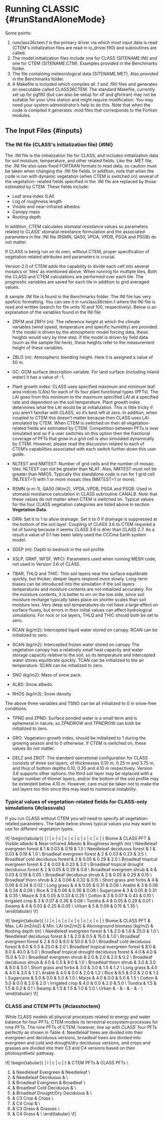 # Running CLASSIC {#runStandAloneMode}

Some points:
1. runclass36ctem.f is the primary driver via which most input data is read (CTEM's initialization files are read in io_driver.f90) and subroutines are called.
2. The model initialization files include one for CLASS (SITENAME.INI) and one for CTEM (SITENAME.CTM). Examples provided in the Benchmarks folder.
3. The file containing meteorological data (SITENAME.MET). Also provided in the Benchmarks folder.
4. A Makefile is included which compiles all .f and .f90 files and generates an executable called CLASS36CTEM. The standard Makefile, currently set up for pgf90 (but can also be setup for xlf and gfortran) may not be suitable for your Unix station and might require modification. You may need your system administrator’s help to do this. Note that when the code is compiled it generates .mod files that corresponds to the Fortran modules.



## The Input Files {#inputs}

### The INI file (CLASS's initialization file) {#INI}

The .INI file is the initialization file for CLASS, and includes initialization data for soil moisture, temperature, and other related fields. Like the .MET file, the .INI file also uses fixed FORTRAN formats to read data, so caution must be taken when changing the .INI file fields. In addition, note that when the code is run with dynamic vegetation (when CTEM is switched on) several of the vegetation- related fields specified in the .INI file are replaced by those estimated by CTEM. These fields include:

   - Leaf area index (LAI)
   - Log of roughness length
   - Visible and near-infrared albedos
   - Canopy mass
   - Rooting depth

In addition, CTEM calculates stomatal resistance values so parameters related to CLASS’ stomatal resistance formulation and the associated parameters in the .INI file (RSMN, QA50, VPDA, VPDB, PSGA and PSGB) do not matter.

If CLASS is being run on its own, without CTEM, proper specification of vegetation related attributes and parameters is crucial.

Version 2.0 of CTEM adds the capability to divide each cell into several mosaics or ‘tiles’ as mentioned above. When running for multiple tiles, Both the CLASS and CTEM calculations are performed over each tile. The prognostic variables are saved for each tile in addition to grid averaged values.

A sample .INI file is found in the Benchmarks folder. The INI file has very speficic formatting. You can see it in runclass36ctem.f where the INI file is read and written (search for file units 10 and 100, respectively). Below is an explanation of the variables found in the INI file:


* ZRFM and ZRFH (m):
The reference height at which the climate variables (wind speed, temperature and specific humidity) are provided. If the model is driven by the atmospheric model forcing data, these heights would vary by time step. If the model is driven by field data (such as the sample file here), these heights refer to the measurement height of these variables.

* ZBLD (m):
Atmospheric blending height. Here it is assigned a value of 50 m.

* GC:
GCM surface description variable. For land surface (including inland water) it has a value of -1.

* Plant growth index:
CLASS uses specified maximum and minimum leaf area indices (LAIs) for each of its four plant functional types (PFTs). The LAI goes from this minimum to the maximum specified LAI at a specified rate and dependent on the soil temperature. Plant growth index determines what the LAI would be at initialization. This is little tricky if you aren’t familiar with CLASS, so it’s best left at zero. In addition, when coupled to CTEM this doesn’t matter because then CLASS uses LAI simulated by CTEM. When CTEM is switched on then all vegetation-related fields are estimated by CTEM. Competition between PFTs is now simulated and so if a user switches on this option then the fractional coverage of PFTs that grow in a grid cell is also simulated dynamically by CTEM. However, please read the discussion related to each of CTEM’s capabilities associated with each switch further down this user guide.

* NLTEST and NMTEST:
Number of grid cells and the number of mosaic tiles. NLTEST can not be greater than NLAT. Also, NMTEST must not be greater than NMOS. Typically this standalone code is run for 1 grid cell (NLTEST=1) with 1 or more mosaic tiles (NMTEST=1 or more).

* RSMN (s m-1), QA50 (W/m2), VPDA, VPDB, PSGA and PSGB:
Used in stomatal resistance calculation in CLASS subroutine CANALB. Note that these values do not matter when CTEM is switched on. Typical values for the four CLASS vegetation categories are listed above in section **Vegetation Data**.


* DRN:
Set it to 1 to allow drainage. Set it to 0 if drainage is suppressed at the bottom of the soil layer. Coupling of CLASS 3.6 to CTEM required a lot of tuning because it seems CLASS 3.6 is drier than CLASS 2.7. As a result a value of 0.1 has been lately used the CCCma Earth system model.

* SDEP (m):
Depth to bedrock in the soil profile


* XSLP, GRKF, WFSF, WFCI:
Parameters used when running MESH code, not used in Version 3.6 of CLASS.

* TBAR, THLQ and THIC:
Thin soil layers near the surface equilibrate quickly, but thicker, deeper layers respond more slowly. Long-term biases can be introduced into the simulation if the soil layers temperatures and moisture contents are not initialized accurately. For the moisture contents, it is better to err on the low side, since soil moisture recharge typically takes place on shorter scales than soil moisture loss. Very deep soil temperatures do not have a large effect on surface fluxes, but errors in their initial values can affect hydrological simulations. For rock or ice layers, THLQ and THIC should both be set to zero.

* RCAN (kg/m2):
Intercepted liquid water stored on canopy. RCAN can be initialized to zero.

* SCAN (kg/m2):
Intercepted frozen water stored on canopy
The vegetation canopy has a relatively small heat capacity and water storage capacity relative to the soil, so its temperature and intercepted water stores equilibrate quickly. TCAN can be initialized to the air temperature. SCAN can be initialized to zero.

* SNO (kg/m2):
Mass of snow pack.

* ALBS:
Snow albedo.

* RHOS (kg/m3):
Snow density

The above three variables and TSNO can be all initialized to 0 in snow-free conditions.

* TPND and ZPND:
Surface ponded water is a small term and is ephemeral in nature, so ZPNDROW and TPNDROW can both be initialized to zero.

* GRO:
Vegetation growth index, should be initialized to 1 during the growing season and to 0 otherwise. If CTEM is switched on, these values do not matter.

* DELZ and ZBOT:
The standard operational configuration for CLASS consists of three soil layers, of thicknesses 0.10 m, 0.25 m and 3.75 m, and thus of bottom depths 0.10, 0.35 and 4.10 m respectively. Version 3.6 supports other options: the third soil layer may be replaced with a larger number of thinner layers, and/or the bottom of the soil profile may be extended below 4.10 m. However, care must be taken not to make the soil layers too thin since this may lead to numerical instability.


### Typical values of vegetation-related fields for CLASS-only simulations {#classvals}

If you run CLASS without CTEM you will need to specify all vegetation-related parameters. The table below shows typical values you may want to use for different vegetation types.

\f[
\begin{tabular}{ | l | c | c | c | c | c | c | c | c | }
Biome & CLASS PFT & Visible albedo  & Near-infrared Albedo & Roughness length (m) \\
Needleleaf evergreen forest                 & 1 & 0.03 & 0.19 & 1.5  \\
Needleleaf deciduous forest                 & 1 & 0.03 & 0.19 & 1.0  \\
Broadleaf evergreen forest                  & 2 & 0.03 & 0.23 & 3.5  \\
Broadleaf cold deciduous forest             & 2 & 0.05 & 0.29 & 2.0  \\
Broadleaf tropical evergreen forest         & 2 & 0.03 & 0.23 & 3.0  \\
Broadleaf tropical drought deciduous forest & 2 & 0.05 & 0.29 & 0.8  \\
Broadleaf evergreen shrub                   & 4 & 0.03 & 0.19 & 0.05  \\
Broadleaf deciduous shrub                   & 2  & 0.05 & 0.29 & 0.15  \\
Broadleaf thorn shrub                       & 2 & 0.06 & 0.32 & 0.15  \\
Short grass and forbs                       & 4 & 0.06 & 0.34 & 0.02  \\
Long grass                                  & 4 & 0.05 & 0.31 & 0.08  \\
Arable                                      & 3 & 0.06 & 0.34 & 0.08  \\
Rice                                        & 3 & 0.06 & 0.36 & 0.08  \\
Sugarcane                                   & 3 & 0.05 & 0.31 & 0.35  \\
Maize                                       & 3 & 0.05 & 0.33 & 0.25  \\
Cotton                                      & 3 & 0.07 & 0.43 & 0.10  \\
Irrigated crop                              & 3 & 0.07 & 0.36 & 0.08  \\
Tundra                                      & 4 & 0.05 & 0.29 & 0.01  \\
Swamp                                       & 4 & 0.03 & 0.25 & 0.05  \\
Urban                                       & 5 & 0.09 & 0.15 & 1.35  \\
\end{tabular}
\f]


\f[
\begin{tabular}{ | l | c | c | c | c | c | c | c | c | }
Biome & CLASS PFT & Max. LAI (m2/m2) & Min. LAI (m2/m2) & Aboveground biomass (kg/m2) & Rooting depth (m) \\
Needleleaf evergreen forest                 & 1 & 2.0 & 1.6 & 25.0 & 1.0 \\
Needleleaf deciduous forest                 & 1 & 2.0 & 0.5 & 15.0 & 1.0 \\
Broadleaf evergreen forest                  & 2 & 8.0 & 8.0 & 50.0 & 5.0 \\
Broadleaf cold deciduous forest             & 6.0 & 0.5 & 20.0 & 2.0 \\
Broadleaf tropical evergreen forest         & 8.0 & 8.0 & 40.0 & 5.0 \\
Broadleaf tropical drought deciduous forest & 4.0 & 4.0 & 15.0 & 5.0 \\
Broadleaf evergreen shrub                   & 2.0 & 2.0 & 2.0 & 0.2 \\
Broadleaf deciduous shrub                   & 4.0 & 0.5 & 8.0 & 1.0 \\
Broadleaf thorn shrub                       & 3.0 & 3.0 & 8.0 & 5.0 \\
Short grass and forbs                       & 3.0 & 3.0 & 1.5 & 1.2 \\
Long grass                                  & 4.0 & 4.0 & 3.0 & 1.2 \\
Arable                                      & 4.0 & 0.0 & 2.0 & 1.2 \\
Rice                                        & 6.5 & 0.0 & 2.0 & 1.2 \\
Sugarcane                                   & 5.0 & 0.0 & 5.0 & 1.0 \\
Maize                                       & 4.0 & 0.0 & 5.0 & 1.5 \\
Cotton                                      & 5.0 & 0.0 & 2.0 & 2.0 \\
Irrigated crop                              & 4.0 & 0.0 & 2.0 & 5.0 \\
Tundra                                      & 1.5 & 1.5 & 0.2 & 0.1 \\
Swamp                                       & 1.5 & 1.5 & 1.0 & 5.0 \\
Urban                                       & - & - & - & - \\
\end{tabular}
\f]

### CLASS and CTEM PFTs {#classtoctem}

While CLASS models all physical processes related to energy and water balance for four PFTs, CTEM models its terrestrial ecosystem processes for nine PFTs. The nine PFTs of CTEM, however, line up with CLASS’ four PFTs perfectly as shown in Table 4. Needleleaf trees are divided into their evergreen and deciduous versions, broadleaf trees are divided into evergreen and cold and drought/dry deciduous versions, and crops and grasses are divided into their C3 and C4 versions based on their photosynthetic pathway.

\f[
\begin{tabular}{ | l | c | c | }
 & CTEM  PFTs & CLASS PFTs \\
 1. & Needleleaf Evergreen & Needleleaf \\
 2. & Needleleaf Deciduous & \\
 3. & Broadleaf Evergreen & Broadleaf \\
 4. & Broadleaf Cold Deciduous & \\
 5. & Broadleaf Drought/Dry Deciduous & \\
 6. & C3 Crop & Crops \\
 7. & C4 Crop & \\
 8. & C3 Grass & Grasses \\
 9. & C4 Grass & \\
\end{tabular}
\f]

<!-- start ignore of simple table example
\f[
\begin{tabular} { l c r }
  1 & 2 & 3 \\
  4 & 5 & 6 \\
  7 & 8 & 9 \\
\end{tabular}
\f]

Or can be done via the markdown syntax (http://www.stack.nl/~dimitri/doxygen/manual/markdown.html#md_toc) which is a bit easier.

end ignore -->
